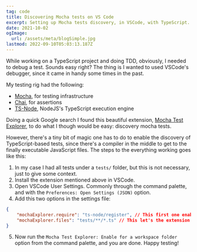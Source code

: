 ```yaml
---
tag: code
title: Discovering Mocha tests on VS Code
excerpt: Setting up Mocha tests discovery, in VSCode, with TypeScript.
date: 2021-10-02
ogImage:
  url: /assets/meta/blogSimple.jpg
lastmod: 2022-09-10T05:03:13.187Z
---
```


While working on a TypeScript project and doing TDD, obviously, I needed to debug a test. Sounds easy right? The thing is I wanted to used VSCode's debugger, since it came in handy some times in the past. 

My testing rig had the following:
- [Mocha](https://www.npmjs.com/package/mocha), for testing infrastructure
- [Chai](https://www.npmjs.com/package/chai), for assertions
- [TS-Node](https://www.npmjs.com/package/ts-node), NodeJS's TypeScript execution engine

Doing a quick Google search I found this beautiful extension, [Mocha Test Explorer](https://marketplace.visualstudio.com/items?itemName=hbenl.vscode-mocha-test-adapter), to do what I though would be easy: discovery mocha tests.

However, there's a tiny bit of magic one has to do to enable the discovery of TypeScript-based tests, since there's a compiler in the middle to get to the finally executable JavaScript files. The steps to the everything working goes like this:

1. In my case I had all tests under a `tests/` folder, but this is not necessary, just to give some context.
2. Install the extension mentioned above in VSCode.
3. Open VSCode User Settings. Commonly through the command palette, and with the `Preferences: Open Settings (JSON)` option.
4. Add this two options in the settings file:

```json
{
    "mochaExplorer.require": "ts-node/register", // This first one enables the TS compiler in the middle
    "mochaExplorer.files": "tests/**/*.ts" // This let's the extension know which are your test files
}
```

5. Now run the `Mocha Test Explorer: Enable for a workspace folder` option from the command palette, and you are done. Happy testing!